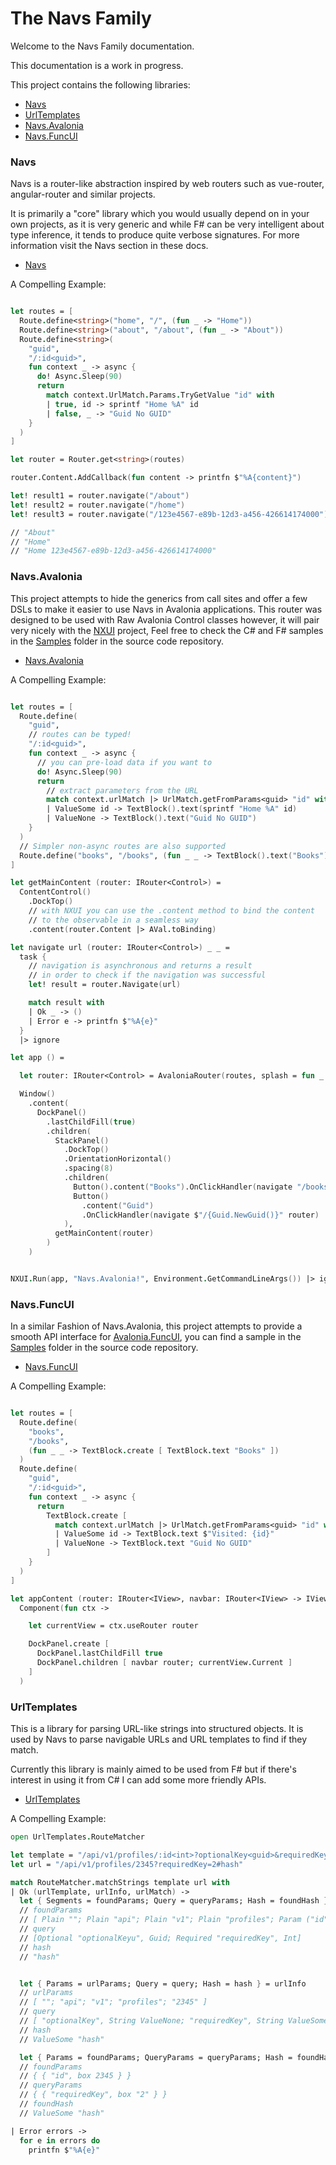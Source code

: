 # The Navs Family

Welcome to the Navs Family documentation.

This documentation is a work in progress.

This project contains the following libraries:

- [Navs](#Navs)
- [UrlTemplates](#UrlTemplates)
- [Navs.Avalonia](#Navs-Avalonia)
- [Navs.FuncUI](#Navs-FuncUI)

### Navs

Navs is a router-like abstraction inspired by web routers such as vue-router, angular-router and similar projects.

It is primarily a "core" library which you would usually depend on in your own projects, as it is very generic and while F# can be very intelligent about type inference, it tends to produce quite verbose signatures. For more information visit the Navs section in these docs.

- [Navs](./Navs.fsx)

A Compelling Example:

```fsharp

let routes = [
  Route.define<string>("home", "/", (fun _ -> "Home"))
  Route.define<string>("about", "/about", (fun _ -> "About"))
  Route.define<string>(
    "guid",
    "/:id<guid>",
    fun context _ -> async {
      do! Async.Sleep(90)
      return
        match context.UrlMatch.Params.TryGetValue "id" with
        | true, id -> sprintf "Home %A" id
        | false, _ -> "Guid No GUID"
    }
  )
]

let router = Router.get<string>(routes)

router.Content.AddCallback(fun content -> printfn $"%A{content}")

let! result1 = router.navigate("/about")
let! result2 = router.navigate("/home")
let! result3 = router.navigate("/123e4567-e89b-12d3-a456-426614174000")

// "About"
// "Home"
// "Home 123e4567-e89b-12d3-a456-426614174000"

```

### Navs.Avalonia

This project attempts to hide the generics from call sites and offer a few DSLs to make it easier to use Navs in Avalonia applications. This router was designed to be used with Raw Avalonia Control classes however, it will pair very nicely with the [NXUI](https://github.com/wieslawsoltes/NXUI) project, Feel free to check the C# and F# samples in the [Samples](https://github.com/AngelMunoz/Navs/tree/main/samples) folder in the source code repository.

- [Navs.Avalonia](./Navs.Avalonia/index.md)

A Compelling Example:

```fsharp

let routes = [
  Route.define(
    "guid",
    // routes can be typed!
    "/:id<guid>",
    fun context _ -> async {
      // you can pre-load data if you want to
      do! Async.Sleep(90)
      return
        // extract parameters from the URL
        match context.urlMatch |> UrlMatch.getFromParams<guid> "id" with
        | ValueSome id -> TextBlock().text(sprintf "Home %A" id)
        | ValueNone -> TextBlock().text("Guid No GUID")
    }
  )
  // Simpler non-async routes are also supported
  Route.define("books", "/books", (fun _ _ -> TextBlock().text("Books")))
]

let getMainContent (router: IRouter<Control>) =
  ContentControl()
    .DockTop()
    // with NXUI you can use the .content method to bind the content
    // to the observable in a seamless way
    .content(router.Content |> AVal.toBinding)

let navigate url (router: IRouter<Control>) _ _ =
  task {
    // navigation is asynchronous and returns a result
    // in order to check if the navigation was successful
    let! result = router.Navigate(url)

    match result with
    | Ok _ -> ()
    | Error e -> printfn $"%A{e}"
  }
  |> ignore

let app () =

  let router: IRouter<Control> = AvaloniaRouter(routes, splash = fun _ -> TextBlock().text("Loading..."))

  Window()
    .content(
      DockPanel()
        .lastChildFill(true)
        .children(
          StackPanel()
            .DockTop()
            .OrientationHorizontal()
            .spacing(8)
            .children(
              Button().content("Books").OnClickHandler(navigate "/books" router),
              Button()
                .content("Guid")
                .OnClickHandler(navigate $"/{Guid.NewGuid()}" router)
            ),
          getMainContent(router)
        )
    )


NXUI.Run(app, "Navs.Avalonia!", Environment.GetCommandLineArgs()) |> ignore
```

### Navs.FuncUI

In a similar Fashion of Navs.Avalonia, this project attempts to provide a smooth API interface for [Avalonia.FuncUI](https://github.com/fsprojects/Avalonia.FuncUI/), you can find a sample in the [Samples](https://github.com/AngelMunoz/Navs/tree/main/samples) folder in the source code repository.

- [Navs.FuncUI](./Navs.FuncUI/index.md)

A Compelling Example:

```fsharp

let routes = [
  Route.define(
    "books",
    "/books",
    (fun _ _ -> TextBlock.create [ TextBlock.text "Books" ])
  )
  Route.define(
    "guid",
    "/:id<guid>",
    fun context _ -> async {
      return
        TextBlock.create [
          match context.urlMatch |> UrlMatch.getFromParams<guid> "id" with
          | ValueSome id -> TextBlock.text $"Visited: {id}"
          | ValueNone -> TextBlock.text "Guid No GUID"
        ]
    }
  )
]

let appContent (router: IRouter<IView>, navbar: IRouter<IView> -> IView) =
  Component(fun ctx ->

    let currentView = ctx.useRouter router

    DockPanel.create [
      DockPanel.lastChildFill true
      DockPanel.children [ navbar router; currentView.Current ]
    ]
  )
```

### UrlTemplates

This is a library for parsing URL-like strings into structured objects. It is used by Navs to parse navigable URLs and URL templates to find if they match.

Currently this library is mainly aimed to be used from F# but if there's interest in using it from C# I can add some more friendly APIs.

- [UrlTemplates](./UrlTemplates.fsx)

A Compelling Example:

```fsharp
open UrlTemplates.RouteMatcher

let template = "/api/v1/profiles/:id<int>?optionalKey<guid>&requiredKey!#hash"
let url = "/api/v1/profiles/2345?requiredKey=2#hash"

match RouteMatcher.matchStrings template url with
| Ok (urlTemplate, urlInfo, urlMatch) ->
  let { Segments = foundParams; Query = queryParams; Hash = foundHash } = urlTemplate
  // foundParams
  // [ Plain ""; Plain "api"; Plain "v1"; Plain "profiles"; Param ("id", "2345");]
  // query
  // [Optional "optionalKeyu", Guid; Required "requiredKey", Int]
  // hash
  // "hash"


  let { Params = urlParams; Query = query; Hash = hash } = urlInfo
  // urlParams
  // [ ""; "api"; "v1"; "profiles"; "2345" ]
  // query
  // [ "optionalKey", String ValueNone; "requiredKey", String ValueSome "2"]
  // hash
  // ValueSome "hash"

  let { Params = foundParams; QueryParams = queryParams; Hash = foundHash } = urlMatch
  // foundParams
  // { { "id", box 2345 } }
  // queryParams
  // { { "requiredKey", box "2" } }
  // foundHash
  // ValueSome "hash"

| Error errors ->
  for e in errors do
    printfn $"%A{e}"
```
